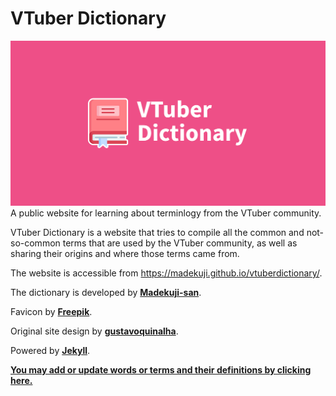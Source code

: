 # VTuber Dictionary
![VTuber Dictionary logo](/thumbnail.png)
A public website for learning about terminlogy from the VTuber community.

VTuber Dictionary is a website that tries to compile all the common and not-so-common terms that are used by the VTuber community, as well as sharing their origins and where those terms came from.

The website is accessible from <https://madekuji.github.io/vtuberdictionary/>.

The dictionary is developed by **[Madekuji-san](https://madekuji.github.io/)**.

Favicon by **[Freepik](https://www.flaticon.com/free-icon/book_4052268)**.

Original site design by **[gustavoquinalha](https://github.com/gustavoquinalha/jekyll-help-center-theme)**.

Powered by **[Jekyll](https://jekyllrb.com/)**.

**[You may add or update words or terms and their definitions by clicking here.](https://forms.gle/evPWwvD3pHs3NvG18)**